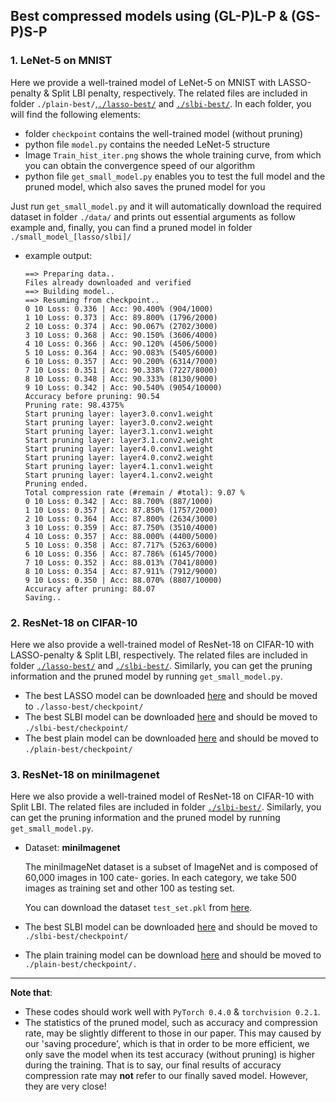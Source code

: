 ## Best compressed models using (GL-P)L-P & (GS-P)S-P

### 1. LeNet-5 on MNIST

Here we provide a well-trained model of LeNet-5 on MNIST with LASSO-penalty & Split LBI penalty, respectively. The related files are included in folder `./plain-best/`,[`./lasso-best/`](https://github.com/zhangshun97/SLBI_research_best_models/tree/master/LeNet-5%20on%20MNIST/lasso-best) and [`./slbi-best/`](https://github.com/zhangshun97/SLBI_research_best_models/tree/master/LeNet-5%20on%20MNIST/slbi-best). In each folder, you will find the following elements:

- folder `checkpoint` contains the well-trained model (without pruning)
- python file `model.py` contains the needed LeNet-5 structure
- Image `Train_hist_iter.png` shows the whole training curve, from which you can obtain the convergence speed of our algorithm
- python file `get_small_model.py` enables you to test the full model and the pruned model, which also saves the pruned model for you

Just run `get_small_model.py` and it will automatically download the required dataset in folder `./data/` and prints out essential arguments as follow example and, finally, you can find a pruned model in folder `./small_model_[lasso/slbi]/`

- example output:

  ```
  ==> Preparing data..
  Files already downloaded and verified
  ==> Building model..
  ==> Resuming from checkpoint..
  0 10 Loss: 0.336 | Acc: 90.400% (904/1000)
  1 10 Loss: 0.373 | Acc: 89.800% (1796/2000)
  2 10 Loss: 0.374 | Acc: 90.067% (2702/3000)
  3 10 Loss: 0.368 | Acc: 90.150% (3606/4000)
  4 10 Loss: 0.366 | Acc: 90.120% (4506/5000)
  5 10 Loss: 0.364 | Acc: 90.083% (5405/6000)
  6 10 Loss: 0.357 | Acc: 90.200% (6314/7000)
  7 10 Loss: 0.351 | Acc: 90.338% (7227/8000)
  8 10 Loss: 0.348 | Acc: 90.333% (8130/9000)
  9 10 Loss: 0.342 | Acc: 90.540% (9054/10000)
  Accuracy before pruning: 90.54
  Pruning rate: 98.4375%
  Start pruning layer: layer3.0.conv1.weight
  Start pruning layer: layer3.0.conv2.weight
  Start pruning layer: layer3.1.conv1.weight
  Start pruning layer: layer3.1.conv2.weight
  Start pruning layer: layer4.0.conv1.weight
  Start pruning layer: layer4.0.conv2.weight
  Start pruning layer: layer4.1.conv1.weight
  Start pruning layer: layer4.1.conv2.weight
  Pruning ended.
  Total compression rate (#remain / #total): 9.07 %
  0 10 Loss: 0.342 | Acc: 88.700% (887/1000)
  1 10 Loss: 0.357 | Acc: 87.850% (1757/2000)
  2 10 Loss: 0.364 | Acc: 87.800% (2634/3000)
  3 10 Loss: 0.359 | Acc: 87.750% (3510/4000)
  4 10 Loss: 0.357 | Acc: 88.000% (4400/5000)
  5 10 Loss: 0.358 | Acc: 87.717% (5263/6000)
  6 10 Loss: 0.356 | Acc: 87.786% (6145/7000)
  7 10 Loss: 0.352 | Acc: 88.013% (7041/8000)
  8 10 Loss: 0.354 | Acc: 87.911% (7912/9000)
  9 10 Loss: 0.350 | Acc: 88.070% (8807/10000)
  Accuracy after pruning: 88.07
  Saving..
  ```


### 2. ResNet-18 on CIFAR-10

Here we also provide a well-trained model of ResNet-18 on CIFAR-10 with LASSO-penalty & Split LBI, respectively. The related files are included in folder [`./lasso-best/`](https://github.com/zhangshun97/SLBI_research_best_models/tree/master/ResNet-18%20on%20CIFAR-10/lasso-best) and [`./slbi-best/`](https://github.com/zhangshun97/SLBI_research_best_models/tree/master/ResNet-18%20on%20CIFAR-10/slbi-best). Similarly, you can get the pruning information and the pruned model by running `get_small_model.py`.

- The best LASSO model can be downloaded [here](https://drive.google.com/open?id=1JlBseAqJBNdmVJz_L8vTGO75OW5dnab_) and should be moved to `./lasso-best/checkpoint/`
- The best SLBI model can be downloaded [here](https://drive.google.com/open?id=1XASwuBaKaK_ftkRL6ZcCzm8mJclwYIPh) and should be moved to `./slbi-best/checkpoint/`
- The best plain model can be downloaded [here](https://drive.google.com/open?id=1S3M4ompxV6yzgEc_OyHz5PO-HBvdN0_u) and should be moved to `./plain-best/checkpoint/`

### 3. ResNet-18 on miniImagenet

Here we also provide a well-trained model of ResNet-18 on CIFAR-10 with Split LBI. The related files are included in folder [`./slbi-best/`](https://github.com/zhangshun97/SLBI_research_best_models/tree/master/ResNet-18%20on%20miniImagenet/lbi-best). Similarly, you can get the pruning information and the pruned model by running `get_small_model.py`.

- Dataset: **miniImagenet**

  The miniImageNet dataset is a subset of ImageNet and is composed of 60,000 images in 100 cate-
  gories. In each category, we take 500 images as training set and other 100 as testing set.

  You can download the dataset `test_set.pkl` from [here](https://drive.google.com/open?id=16Zi-LtW91Fd2S7KCWhOAPMsinbtEbzYI).

- The best SLBI model can be downloaded [here](https://drive.google.com/open?id=1C9RqLjfsQf6rouBAD2z7ZsmwOY6YDFAY) and should be moved to `./slbi-best/checkpoint/`

- The plain training model can be download [here](https://drive.google.com/open?id=1CUl8gx-tjHRNlcCqBWmWqh4OY1Kxzi3c) and should be moved to `./plain-best/checkpoint/.`

---

**Note that**:

- These codes should work well with `PyTorch 0.4.0` & `torchvision 0.2.1`.
- The statistics of the pruned model, such as accuracy and compression rate, may be slightly different to those in our paper. This may caused by our 'saving procedure', which is that in order to be more efficient, we only save the model when its test accuracy (without pruning) is higher during the training. That is to say, our final results of accuracy compression rate may **not** refer to our finally saved model. However, they are very close!

